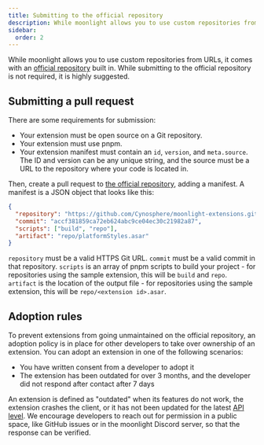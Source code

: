 ```yaml
---
title: Submitting to the official repository
description: While moonlight allows you to use custom repositories from URLs, it comes with an official repository built in.
sidebar:
  order: 2
---
```


While moonlight allows you to use custom repositories from URLs, it comes with an [official repository][extensions] built in. While submitting to the official repository is not required, it is highly suggested.

## Submitting a pull request

There are some requirements for submission:

- Your extension must be open source on a Git repository.
- Your extension must use pnpm.
- Your extension manifest must contain an `id`, `version`, and `meta.source`. The ID and version can be any unique string, and the source must be a URL to the repository where your code is located in.

Then, create a pull request to [the official repository][extensions], adding a manifest. A manifest is a JSON object that looks like this:

```json
{
  "repository": "https://github.com/Cynosphere/moonlight-extensions.git",
  "commit": "accf381859ca72eb624abc9ce04ec30c21982a87",
  "scripts": ["build", "repo"],
  "artifact": "repo/platformStyles.asar"
}
```

`repository` must be a valid HTTPS Git URL. `commit` must be a valid commit in that repository. `scripts` is an array of pnpm scripts to build your project - for repositories using the sample extension, this will be `build` and `repo`. `artifact` is the location of the output file - for repositories using the sample extension, this will be `repo/<extension id>.asar`.

## Adoption rules

To prevent extensions from going unmaintained on the official repository, an adoption policy is in place for other developers to take over ownership of an extension. You can adopt an extension in one of the following scenarios:

- You have written consent from a developer to adopt it
- The extension has been outdated for over 3 months, and the developer did not respond after contact after 7 days

An extension is defined as "outdated" when its features do not work, the extension crashes the client, or it has not been updated for the latest [API level](/ext-dev/migrating-api-levels/). We encourage developers to reach out for permission in a public space, like GitHub issues or in the moonlight Discord server, so that the response can be verified.

[extensions]: <https://github.com/moonlight-mod/extensions>
